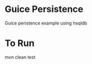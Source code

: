 Guice Persistence
==============
Guice peristence example using hsqldb


To Run
======
mvn clean test